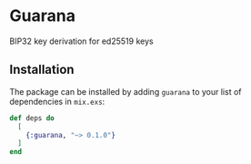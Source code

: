 # Guarana

BIP32 key derivation for ed25519 keys

## Installation

The package can be installed by adding `guarana` to your list of dependencies in `mix.exs`:

```elixir
def deps do
  [
    {:guarana, "~> 0.1.0"}
  ]
end
```
